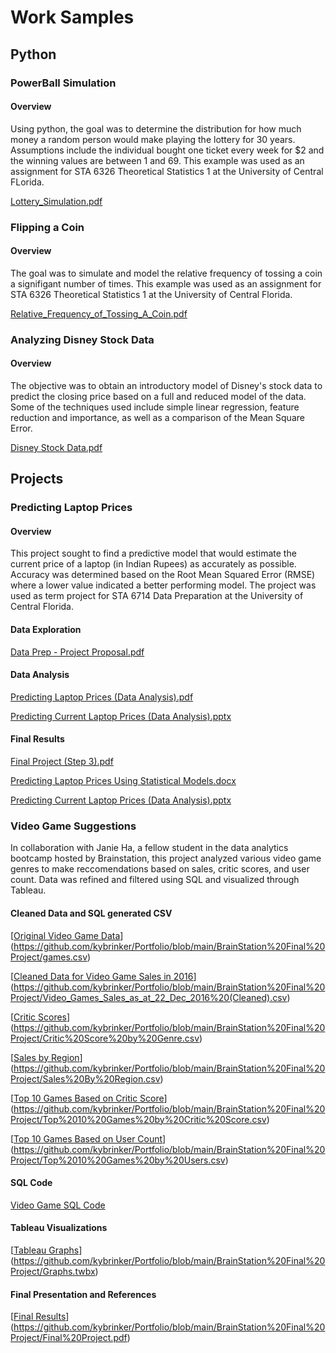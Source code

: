 # Work Samples

## Python
### PowerBall Simulation
#### Overview
Using python, the goal was to determine the distribution for how much money a random person would make playing the lottery for 30 years. Assumptions include the individual bought one ticket every week for $2 and the winning values are between 1 and 69. This example was used as an assignment for STA 6326 Theoretical Statistics 1 at the University of Central FLorida.

[Lottery_Simulation.pdf](https://github.com/user-attachments/files/16009181/Lottery_Simulation.pdf)
### Flipping a Coin
#### Overview
The goal was to simulate and model the relative frequency of tossing a coin a signifigant number of times. This example was used as an assignment for STA 6326 Theoretical Statistics 1 at the University of Central Florida.

[Relative_Frequency_of_Tossing_A_Coin.pdf](https://github.com/user-attachments/files/16009173/Relative_Frequency_of_Tossing_A_Coin.pdf)

### Analyzing Disney Stock Data
#### Overview
The objective was to obtain an introductory model of Disney's stock data to predict the closing price based on a full and reduced model of the data. Some of the techniques used include simple linear regression, feature reduction and importance, as well as a comparison of the Mean Square Error.

[Disney Stock Data.pdf](https://github.com/kybrinker/Portfolio/blob/main/Disney%20Stock%20Data.pdf)

## Projects
### Predicting Laptop Prices
#### Overview
This project sought to find a predictive model that would estimate the current price of a laptop (in Indian Rupees) as accurately as possible. Accuracy was determined based on the Root Mean Squared Error (RMSE) where a lower value indicated a better performing model. The project was used as term project for STA 6714 Data Preparation at the University of Central Florida.

#### Data Exploration
[Data Prep - Project Proposal.pdf](https://github.com/user-attachments/files/16009343/Data.Prep.-.Project.Proposal.pdf)

#### Data Analysis

[Predicting Laptop Prices (Data Analysis).pdf](https://github.com/user-attachments/files/16023917/Predicting.Laptop.Prices.Data.Analysis.pdf)


[Predicting Current Laptop Prices (Data Analysis).pptx](https://github.com/user-attachments/files/16009350/Predicting.Current.Laptop.Prices.Data.Analysis.pptx)
#### Final Results
[Final Project (Step 3).pdf](https://github.com/user-attachments/files/16023937/Final.Project.Step.3.pdf)

[Predicting Laptop Prices Using Statistical Models.docx](https://github.com/user-attachments/files/16023940/Predicting.Laptop.Prices.Using.Statistical.Models.docx)

[Predicting Current Laptop Prices (Data Analysis).pptx](https://github.com/user-attachments/files/16023939/Predicting.Current.Laptop.Prices.Data.Analysis.pptx)

### Video Game Suggestions
In collaboration with Janie Ha, a fellow student in the data analytics bootcamp hosted by Brainstation, this project analyzed various video game genres to make reccomendations based on sales, critic scores, and user count. Data was refined and filtered using SQL and visualized through Tableau. 

#### Cleaned Data and SQL generated CSV
[[Original Video Game Data](https://github.com/kybrinker/Portfolio/blob/main/Video%20Game%20Project/BrainStation%20Final%20Project/games.csv)](https://github.com/kybrinker/Portfolio/blob/main/BrainStation%20Final%20Project/games.csv)

[[Cleaned Data for Video Game Sales in 2016](https://github.com/kybrinker/Portfolio/blob/main/Video%20Game%20Project/BrainStation%20Final%20Project/Video_Games_Sales_as_at_22_Dec_2016%20(Cleaned).csv)](https://github.com/kybrinker/Portfolio/blob/main/BrainStation%20Final%20Project/Video_Games_Sales_as_at_22_Dec_2016%20(Cleaned).csv)

[[Critic Scores](https://github.com/kybrinker/Portfolio/blob/main/Video%20Game%20Project/BrainStation%20Final%20Project/Critic%20Score%20by%20Genre.csv)](https://github.com/kybrinker/Portfolio/blob/main/BrainStation%20Final%20Project/Critic%20Score%20by%20Genre.csv)

[[Sales by Region](https://github.com/kybrinker/Portfolio/blob/main/Video%20Game%20Project/BrainStation%20Final%20Project/Sales%20By%20Region.csv)](https://github.com/kybrinker/Portfolio/blob/main/BrainStation%20Final%20Project/Sales%20By%20Region.csv)

[[Top 10 Games Based on Critic Score](https://github.com/kybrinker/Portfolio/blob/main/Video%20Game%20Project/BrainStation%20Final%20Project/Top%2010%20Games%20by%20Critic%20Score.csv)](https://github.com/kybrinker/Portfolio/blob/main/BrainStation%20Final%20Project/Top%2010%20Games%20by%20Critic%20Score.csv)

[[Top 10 Games Based on User Count](https://github.com/kybrinker/Portfolio/blob/main/Video%20Game%20Project/BrainStation%20Final%20Project/Top%2010%20Games%20by%20Users.csv)](https://github.com/kybrinker/Portfolio/blob/main/BrainStation%20Final%20Project/Top%2010%20Games%20by%20Users.csv)

#### SQL Code
[Video Game SQL Code](https://github.com/kybrinker/Portfolio/blob/main/BrainStation%20Final%20Project/Brainstation%20Final%20Project(SQL).sql)

#### Tableau Visualizations
[[Tableau Graphs](https://github.com/kybrinker/Portfolio/blob/main/Video%20Game%20Project/BrainStation%20Final%20Project/Graphs.twbx)](https://github.com/kybrinker/Portfolio/blob/main/BrainStation%20Final%20Project/Graphs.twbx)

#### Final Presentation and References
[[Final Results](https://github.com/kybrinker/Portfolio/blob/main/Video%20Game%20Project/BrainStation%20Final%20Project/Final%20Project.pdf)](https://github.com/kybrinker/Portfolio/blob/main/BrainStation%20Final%20Project/Final%20Project.pdf)
